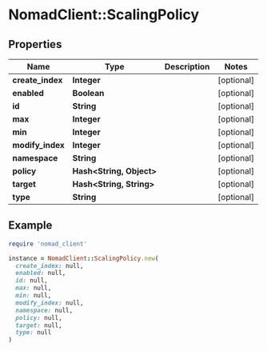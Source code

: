 # NomadClient::ScalingPolicy

## Properties

| Name | Type | Description | Notes |
| ---- | ---- | ----------- | ----- |
| **create_index** | **Integer** |  | [optional] |
| **enabled** | **Boolean** |  | [optional] |
| **id** | **String** |  | [optional] |
| **max** | **Integer** |  | [optional] |
| **min** | **Integer** |  | [optional] |
| **modify_index** | **Integer** |  | [optional] |
| **namespace** | **String** |  | [optional] |
| **policy** | **Hash&lt;String, Object&gt;** |  | [optional] |
| **target** | **Hash&lt;String, String&gt;** |  | [optional] |
| **type** | **String** |  | [optional] |

## Example

```ruby
require 'nomad_client'

instance = NomadClient::ScalingPolicy.new(
  create_index: null,
  enabled: null,
  id: null,
  max: null,
  min: null,
  modify_index: null,
  namespace: null,
  policy: null,
  target: null,
  type: null
)
```

